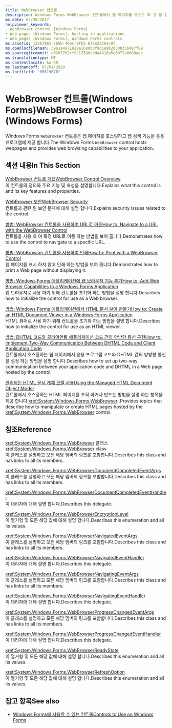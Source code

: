 ```yaml
---
title: WebBrowser 컨트롤
description: Windows Forms WebBrowser 컨트롤에서 웹 페이지를 호스트 하 고 웹 검색 기능을 응용 프로그램에 제공 하는 방법에 대해 알아봅니다.
ms.date: 03/30/2017
helpviewer_keywords:
- WebBrowser control [Windows Forms]
- Web pages [Windows Forms], hosting in applications
- Web pages [Windows Forms], Windows Forms controls
ms.assetid: 12667861-5b5b-46bc-8fb5-675e25264c9f
ms.openlocfilehash: 3961a4071929a1688b3f9c1e9b2d30835b487f89
ms.sourcegitcommit: e02d17b2cf9c1258dadda4810a5e6072a0089aee
ms.translationtype: MT
ms.contentlocale: ko-KR
ms.lasthandoff: 07/01/2020
ms.locfileid: "85619678"
---
```

# <a name="webbrowser-control-windows-forms"></a><span data-ttu-id="8d79f-103">WebBrowser 컨트롤(Windows Forms)</span><span class="sxs-lookup"><span data-stu-id="8d79f-103">WebBrowser Control (Windows Forms)</span></span>
<span data-ttu-id="8d79f-104">Windows Forms `WebBrowser` 컨트롤은 웹 페이지를 호스팅하고 웹 검색 기능을 응용 프로그램에 제공 합니다.</span><span class="sxs-lookup"><span data-stu-id="8d79f-104">The Windows Forms `WebBrowser` control hosts webpages and provides web browsing capabilities to your application.</span></span>  
  
## <a name="in-this-section"></a><span data-ttu-id="8d79f-105">섹션 내용</span><span class="sxs-lookup"><span data-stu-id="8d79f-105">In This Section</span></span>  
 [<span data-ttu-id="8d79f-106">WebBrowser 컨트롤 개요</span><span class="sxs-lookup"><span data-stu-id="8d79f-106">WebBrowser Control Overview</span></span>](webbrowser-control-overview.md)  
 <span data-ttu-id="8d79f-107">이 컨트롤의 정의와 주요 기능 및 속성을 설명합니다.</span><span class="sxs-lookup"><span data-stu-id="8d79f-107">Explains what this control is and its key features and properties.</span></span>  
  
 [<span data-ttu-id="8d79f-108">WebBrowser 보안</span><span class="sxs-lookup"><span data-stu-id="8d79f-108">WebBrowser Security</span></span>](webbrowser-security.md)  
 <span data-ttu-id="8d79f-109">컨트롤과 관련 된 보안 문제에 대해 설명 합니다.</span><span class="sxs-lookup"><span data-stu-id="8d79f-109">Explains security issues related to the control.</span></span>  
  
 [<span data-ttu-id="8d79f-110">방법: WebBrowser 컨트롤을 사용하여 URL로 이동</span><span class="sxs-lookup"><span data-stu-id="8d79f-110">How to: Navigate to a URL with the WebBrowser Control</span></span>](how-to-navigate-to-a-url-with-the-webbrowser-control.md)  
 <span data-ttu-id="8d79f-111">컨트롤을 사용 하 여 특정 URL로 이동 하는 방법을 보여 줍니다.</span><span class="sxs-lookup"><span data-stu-id="8d79f-111">Demonstrates how to use the control to navigate to a specific URL.</span></span>  
  
 [<span data-ttu-id="8d79f-112">방법: WebBrowser 컨트롤을 사용하여 인쇄</span><span class="sxs-lookup"><span data-stu-id="8d79f-112">How to: Print with a WebBrowser Control</span></span>](how-to-print-with-a-webbrowser-control.md)  
 <span data-ttu-id="8d79f-113">웹 페이지를 표시 하지 않고 인쇄 하는 방법을 보여 줍니다.</span><span class="sxs-lookup"><span data-stu-id="8d79f-113">Demonstrates how to print a Web page without displaying it.</span></span>  
  
 [<span data-ttu-id="8d79f-114">방법: Windows Forms 애플리케이션에 웹 브라우저 기능 추가</span><span class="sxs-lookup"><span data-stu-id="8d79f-114">How to: Add Web Browser Capabilities to a Windows Forms Application</span></span>](how-to-add-web-browser-capabilities-to-a-windows-forms-application.md)  
 <span data-ttu-id="8d79f-115">웹 브라우저로 사용 하기 위해 컨트롤을 초기화 하는 방법을 설명 합니다.</span><span class="sxs-lookup"><span data-stu-id="8d79f-115">Describes how to initialize the control for use as a Web browser.</span></span>  
  
 [<span data-ttu-id="8d79f-116">방법: Windows Forms 애플리케이션에서 HTML 문서 뷰어 만들기</span><span class="sxs-lookup"><span data-stu-id="8d79f-116">How to: Create an HTML Document Viewer in a Windows Forms Application</span></span>](how-to-create-an-html-document-viewer-in-a-windows-forms-application.md)  
 <span data-ttu-id="8d79f-117">HTML 뷰어로 사용 하기 위해 컨트롤을 초기화 하는 방법을 설명 합니다.</span><span class="sxs-lookup"><span data-stu-id="8d79f-117">Describes how to initialize the control for use as an HTML viewer.</span></span>  
  
 [<span data-ttu-id="8d79f-118">방법: DHTML 코드와 클라이언트 애플리케이션 코드 간의 양방향 통신 구현</span><span class="sxs-lookup"><span data-stu-id="8d79f-118">How to: Implement Two-Way Communication Between DHTML Code and Client Application Code</span></span>](implement-two-way-com-between-dhtml-and-client.md)  
 <span data-ttu-id="8d79f-119">컨트롤에서 호스팅하는 웹 페이지에서 응용 프로그램 코드와 DHTML 간의 양방향 통신을 설정 하는 방법을 설명 합니다.</span><span class="sxs-lookup"><span data-stu-id="8d79f-119">Describes how to set up two-way communication between your application code and DHTML in a Web page hosted by the control.</span></span>  
  
 [<span data-ttu-id="8d79f-120">관리되는 HTML 문서 개체 모델 사용</span><span class="sxs-lookup"><span data-stu-id="8d79f-120">Using the Managed HTML Document Object Model</span></span>](using-the-managed-html-document-object-model.md)  
 <span data-ttu-id="8d79f-121">컨트롤에서 호스팅하는 HTML 페이지를 조작 하거나 만드는 방법을 설명 하는 항목을 제공 합니다 <xref:System.Windows.Forms.WebBrowser> .</span><span class="sxs-lookup"><span data-stu-id="8d79f-121">Provides topics that describe how to manipulate or create HTML pages hosted by the <xref:System.Windows.Forms.WebBrowser> control.</span></span>  
  
## <a name="reference"></a><span data-ttu-id="8d79f-122">참조</span><span class="sxs-lookup"><span data-stu-id="8d79f-122">Reference</span></span>  
 <span data-ttu-id="8d79f-123"><xref:System.Windows.Forms.WebBrowser> 클래스</span><span class="sxs-lookup"><span data-stu-id="8d79f-123"><xref:System.Windows.Forms.WebBrowser> class</span></span>  
 <span data-ttu-id="8d79f-124">이 클래스를 설명하고 모든 해당 멤버의 링크를 포함합니다.</span><span class="sxs-lookup"><span data-stu-id="8d79f-124">Describes this class and has links to all its members.</span></span>  
  
 <xref:System.Windows.Forms.WebBrowserDocumentCompletedEventArgs>  
 <span data-ttu-id="8d79f-125">이 클래스를 설명하고 모든 해당 멤버의 링크를 포함합니다.</span><span class="sxs-lookup"><span data-stu-id="8d79f-125">Describes this class and has links to all its members.</span></span>  
  
 <xref:System.Windows.Forms.WebBrowserDocumentCompletedEventHandler>  
 <span data-ttu-id="8d79f-126">이 대리자에 대해 설명 합니다.</span><span class="sxs-lookup"><span data-stu-id="8d79f-126">Describes this delegate.</span></span>  
  
 <xref:System.Windows.Forms.WebBrowserEncryptionLevel>  
 <span data-ttu-id="8d79f-127">이 열거형 및 모든 해당 값에 대해 설명 합니다.</span><span class="sxs-lookup"><span data-stu-id="8d79f-127">Describes this enumeration and all its values.</span></span>  
  
 <xref:System.Windows.Forms.WebBrowserNavigatedEventArgs>  
 <span data-ttu-id="8d79f-128">이 클래스를 설명하고 모든 해당 멤버의 링크를 포함합니다.</span><span class="sxs-lookup"><span data-stu-id="8d79f-128">Describes this class and has links to all its members.</span></span>  
  
 <xref:System.Windows.Forms.WebBrowserNavigatedEventHandler>  
 <span data-ttu-id="8d79f-129">이 대리자에 대해 설명 합니다.</span><span class="sxs-lookup"><span data-stu-id="8d79f-129">Describes this delegate.</span></span>  
  
 <xref:System.Windows.Forms.WebBrowserNavigatingEventArgs>  
 <span data-ttu-id="8d79f-130">이 클래스를 설명하고 모든 해당 멤버의 링크를 포함합니다.</span><span class="sxs-lookup"><span data-stu-id="8d79f-130">Describes this class and has links to all its members.</span></span>  
  
 <xref:System.Windows.Forms.WebBrowserNavigatingEventHandler>  
 <span data-ttu-id="8d79f-131">이 대리자에 대해 설명 합니다.</span><span class="sxs-lookup"><span data-stu-id="8d79f-131">Describes this delegate.</span></span>  
  
 <xref:System.Windows.Forms.WebBrowserProgressChangedEventArgs>  
 <span data-ttu-id="8d79f-132">이 클래스를 설명하고 모든 해당 멤버의 링크를 포함합니다.</span><span class="sxs-lookup"><span data-stu-id="8d79f-132">Describes this class and has links to all its members.</span></span>  
  
 <xref:System.Windows.Forms.WebBrowserProgressChangedEventHandler>  
 <span data-ttu-id="8d79f-133">이 대리자에 대해 설명 합니다.</span><span class="sxs-lookup"><span data-stu-id="8d79f-133">Describes this delegate.</span></span>  
  
 <xref:System.Windows.Forms.WebBrowserReadyState>  
 <span data-ttu-id="8d79f-134">이 열거형 및 모든 해당 값에 대해 설명 합니다.</span><span class="sxs-lookup"><span data-stu-id="8d79f-134">Describes this enumeration and all its values.</span></span>  
  
 <xref:System.Windows.Forms.WebBrowserRefreshOption>  
 <span data-ttu-id="8d79f-135">이 열거형 및 모든 해당 값에 대해 설명 합니다.</span><span class="sxs-lookup"><span data-stu-id="8d79f-135">Describes this enumeration and all its values.</span></span>  
  
## <a name="see-also"></a><span data-ttu-id="8d79f-136">참고 항목</span><span class="sxs-lookup"><span data-stu-id="8d79f-136">See also</span></span>

- [<span data-ttu-id="8d79f-137">Windows Forms에 사용할 수 있는 컨트롤</span><span class="sxs-lookup"><span data-stu-id="8d79f-137">Controls to Use on Windows Forms</span></span>](controls-to-use-on-windows-forms.md)

